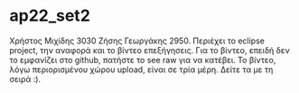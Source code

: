 # ap22_set2 
Χρήστος Μιχίδης 3030 Ζήσης Γεωργάκης 2950.
Περιέχει το eclipse project, την αναφορά και το βίντεο επεξήγησεις.
Για το βίντεο, επειδή δεν το εμφανίζει στο github, πατήστε το see raw για να κατέβει.
Το βίντεο, λόγω περιορισμένου χώρου upload, είναι σε τρία μέρη. Δείτε τα με τη σειρά  :).
